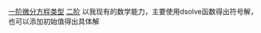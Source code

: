 [一阶微分方程类型](https://zhuanlan.zhihu.com/p/25514827)
[二阶](https://www.csdn.net/gather_21/MtzaIg5sMDcxLWJsb2cO0O0O.html)
以我现有的数学能力，主要使用dsolve函数得出符号解，也可以添加初始值得出具体解
